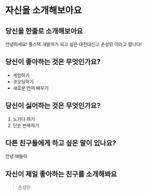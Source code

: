 # 자신을 소개해보아요
## 당신을 한줄로 소개해보아요
안녕하세요! 풀스택 개발자가 되고 싶은 대전대신고 손성민 이라고 합니다!
## 당신이 좋아하는 것은 무엇인가요?
- 게임하기
- 코오딩하기
- 새로운 언어 배우기
## 당신이 싫어하는 것은 무엇인가요?
1. 노가다 하기
2. 단순 반복하기
## 다른 친구들에게 하고 싶은 말이 있나요?
안녕 얘들아
## 자신이 제일 좋아하는 친구를 소개해봐요
> 손성민

